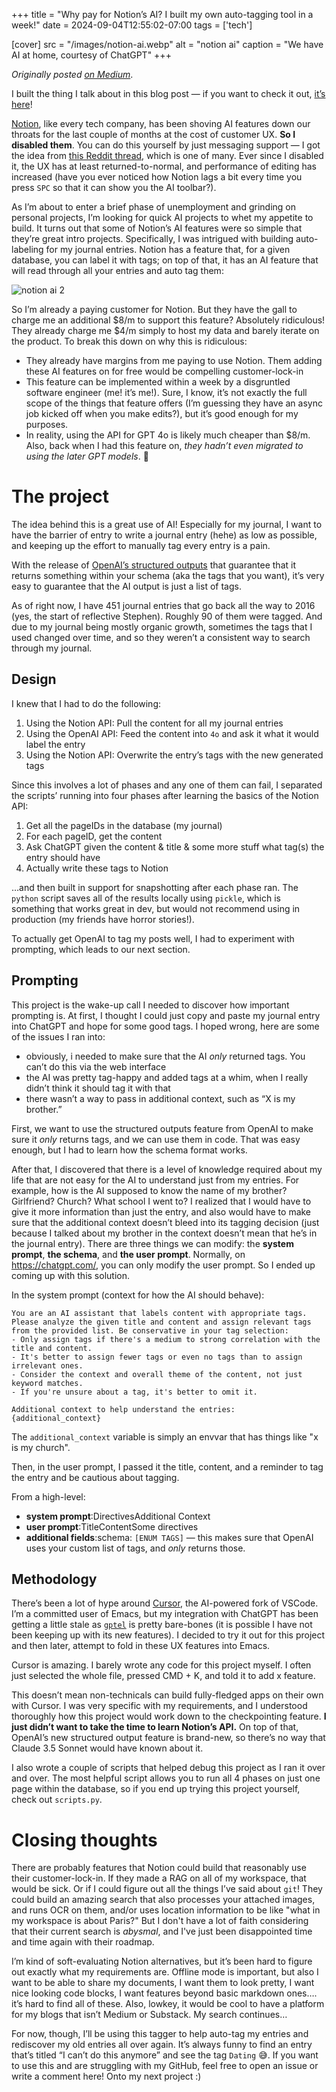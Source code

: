+++
title = "Why pay for Notion’s AI? I built my own auto-tagging tool in a week!"
date = 2024-09-04T12:55:02-07:00
tags = ['tech']

[cover]
src = "/images/notion-ai.webp"
alt = "notion ai"
caption = "We have AI at home, courtesy of ChatGPT"
+++

_Originally posted [on Medium](https://medium.com/@stephenjayakar/why-pay-for-notions-ai-i-built-my-own-auto-tagging-tool-in-a-week-be2f57fb1b92)_.

I built the thing I talk about in this blog post — if you want to check it out, [it’s here](https://github.com/stephenjayakar/notion-journal-tagger/)!

[Notion](https://www.notion.so/), like every tech company, has been shoving AI features down our throats for the last couple of months at the cost of customer UX. **So I disabled them**. You can do this yourself by just messaging support — I got the idea from [this Reddit thread](https://www.reddit.com/r/Notion/comments/1d2mbyx/how_to_remove_notion_ai_from_workspace/), which is one of many. Ever since I disabled it, the UX has at least returned-to-normal, and performance of editing has increased (have you ever noticed how Notion lags a bit every time you press `SPC` so that it can show you the AI toolbar?).

As I’m about to enter a brief phase of unemployment and grinding on personal projects, I’m looking for quick AI projects to whet my appetite to build. It turns out that some of Notion’s AI features were so simple that they’re great intro projects. Specifically, I was intrigued with building auto-labeling for my journal entries. Notion has a feature that, for a given database, you can label it with tags; on top of that, it has an AI feature that will read through all your entries and auto tag them:

![notion ai 2](/images/notion-ai-2.webp)

So I’m already a paying customer for Notion. But they have the gall to charge me an additional $8/m to support this feature? Absolutely ridiculous! They already charge me $4/m simply to host my data and barely iterate on the product. To break this down on why this is ridiculous:

- They already have margins from me paying to use Notion. Them adding these AI features on for free would be compelling customer-lock-in
- This feature can be implemented within a week by a disgruntled software engineer (me! it’s me!). Sure, I know, it’s not exactly the full scope of the things that feature offers (I’m guessing they have an async job kicked off when you make edits?), but it’s good enough for my purposes.
- In reality, using the API for GPT 4o is likely much cheaper than $8/m. Also, back when I had this feature on, *they hadn’t even migrated to using the later GPT models*. 🤮

# The project

The idea behind this is a great use of AI! Especially for my journal, I want to have the barrier of entry to write a journal entry (hehe) as low as possible, and keeping up the effort to manually tag every entry is a pain.

With the release of [OpenAI’s structured outputs](https://platform.openai.com/docs/guides/structured-outputs) that guarantee that it returns something within your schema (aka the tags that you want), it’s very easy to guarantee that the AI output is just a list of tags.

As of right now, I have 451 journal entries that go back all the way to 2016 (yes, the start of reflective Stephen). Roughly 90 of them were tagged. And due to my journal being mostly organic growth, sometimes the tags that I used changed over time, and so they weren’t a consistent way to search through my journal.

## Design

I knew that I had to do the following:

1. Using the Notion API: Pull the content for all my journal entries
2. Using the OpenAI API: Feed the content into `4o` and ask it what it would label the entry
3. Using the Notion API: Overwrite the entry’s tags with the new generated tags

Since this involves a lot of phases and any one of them can fail, I separated the scripts’ running into four phases after learning the basics of the Notion API:
1. Get all the pageIDs in the database (my journal)
2. For each pageID, get the content
3. Ask ChatGPT given the content & title & some more stuff what tag(s) the entry should have
4. Actually write these tags to Notion

…and then built in support for snapshotting after each phase ran. The `python` script saves all of the results locally using `pickle`, which is something that works great in dev, but would not recommend using in production (my friends have horror stories!).

To actually get OpenAI to tag my posts well, I had to experiment with prompting, which leads to our next section.

## Prompting

This project is the wake-up call I needed to discover how important prompting is. At first, I thought I could just copy and paste my journal entry into ChatGPT and hope for some good tags. I hoped wrong, here are some of the issues I ran into:
- obviously, i needed to make sure that the AI *only* returned tags. You can’t do this via the web interface
- the AI was pretty tag-happy and added tags at a whim, when I really didn’t think it should tag it with that
- there wasn’t a way to pass in additional context, such as “X is my brother.”

First, we want to use the structured outputs feature from OpenAI to make sure it *only* returns tags, and we can use them in code. That was easy enough, but I had to learn how the schema format works.

After that, I discovered that there is a level of knowledge required about my life that are not easy for the AI to understand just from my entries. For example, how is the AI supposed to know the name of my brother? Girlfriend? Church? What school I went to? I realized that I would have to give it more information than just the entry, and also would have to make sure that the additional context doesn’t bleed into its tagging decision (just because I talked about my brother in the context doesn’t mean that he’s in the journal entry). There are three things we can modify: the **system prompt**, **the schema**, and **the user prompt**. Normally, on https://chatgpt.com/, you can only modify the user prompt. So I ended up coming up with this solution.

In the system prompt (context for how the AI should behave):

```
You are an AI assistant that labels content with appropriate tags. Please analyze the given title and content and assign relevant tags from the provided list. Be conservative in your tag selection:
- Only assign tags if there's a medium to strong correlation with the title and content.
- It's better to assign fewer tags or even no tags than to assign irrelevant ones.
- Consider the context and overall theme of the content, not just keyword matches.
- If you're unsure about a tag, it's better to omit it.

Additional context to help understand the entries: {additional_context}
```

The `additional_context` variable is simply an envvar that has things like "x is my church".

Then, in the user prompt, I passed it the title, content, and a reminder to tag the entry and be cautious about tagging.

From a high-level:

- **system prompt**:DirectivesAdditional Context
- **user prompt**:TitleContentSome directives
- **additional fields**:schema: `[ENUM TAGS]` — this makes sure that OpenAI uses your custom list of tags, and *only* returns those.

## Methodology

There’s been a lot of hype around [Cursor](https://www.cursor.com/), the AI-powered fork of VSCode. I’m a committed user of Emacs, but my integration with ChatGPT has been getting a little stale as [`gptel`](https://github.com/karthink/gptel) is pretty bare-bones (it is possible I have not been keeping up with its new features). I decided to try it out for this project and then later, attempt to fold in these UX features into Emacs.

Cursor is amazing. I barely wrote any code for this project myself. I often just selected the whole file, pressed CMD + K, and told it to add x feature.

This doesn’t mean non-technicals can build fully-fledged apps on their own with Cursor. I was very specific with my requirements, and I understood thoroughly how this project would work down to the checkpointing feature. **I just didn’t want to take the time to learn Notion’s API.** On top of that, OpenAI’s new structured output feature is brand-new, so there’s no way that Claude 3.5 Sonnet would have known about it.

I also wrote a couple of scripts that helped debug this project as I ran it over and over. The most helpful script allows you to run all 4 phases on just one page within the database, so if you end up trying this project yourself, check out `scripts.py`.

# Closing thoughts

There are probably features that Notion could build that reasonably use their customer-lock-in. If they made a RAG on all of my workspace, that would be sick. Or if I could figure out all the things I’ve said about `git`! They could build an amazing search that also processes your attached images, and runs OCR on them, and/or uses location information to be like "what in my workspace is about Paris?" But I don't have a lot of faith considering that their current search is *abysmal*, and I've just been disappointed time and time again with their roadmap.

I’m kind of soft-evaluating Notion alternatives, but it’s been hard to figure out exactly what my requirements are. Offline mode is important, but also I want to be able to share my documents, I want them to look pretty, I want nice looking code blocks, I want features beyond basic markdown ones…. it’s hard to find all of these. Also, lowkey, it would be cool to have a platform for my blogs that isn’t Medium or Substack. My search continues…

For now, though, I’ll be using this tagger to help auto-tag my entries and rediscover my old entries all over again. It’s always funny to find an entry that’s titled “I can’t do this anymore” and see the tag `Dating` 😅. If you want to use this and are struggling with my GitHub, feel free to open an issue or write a comment here! Onto my next project :)
